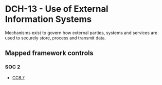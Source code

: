 # DCH-13 - Use of External Information Systems
Mechanisms exist to govern how external parties, systems and services are used to securely store, process and transmit data. 
## Mapped framework controls
### SOC 2
- [CC6.7](../soc2/cc67.md)
